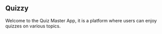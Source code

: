 <h2>Quizzy</h2>

<p>Welcome to the Quiz Master App, it is a platform where users can enjoy quizzes on various topics.</p>